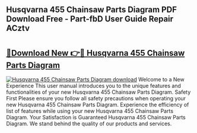 ## Husqvarna 455 Chainsaw Parts Diagram PDF Download Free - Part-fbD User Guide Repair ACztv

# <h2><a href="http://dfkh2f.blite.top/?on=Husqvarna+455+Chainsaw+Parts+Diagram">🔗Download New 👉🔴 Husqvarna 455 Chainsaw Parts Diagram</a></h2>

[![Husqvarna 455 Chainsaw Parts Diagram download](https://i.imgur.com/lujVjoI.png)](http://dfkh2f.blite.top/?on=Husqvarna+455+Chainsaw+Parts+Diagram)
Welcome to a New Experience This user manual introduces you to the unique features and functionalities of your new Husqvarna 455 Chainsaw Parts Diagram. Safety First Please ensure you follow all safety precautions when operating your new Husqvarna 455 Chainsaw Parts Diagram. Experience the efficiency of list of features while using your new Husqvarna 455 Chainsaw Parts Diagram. Your Satisfaction is Guaranteed Husqvarna 455 Chainsaw Parts Diagram. We stand behind the quality of our products and services.
